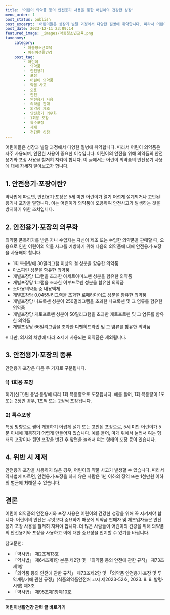 ```yaml
---
title: '어린이 의약품 등의 안전용기 사용을 통한 어린이의 건강한 성장'
menu_order: 1
post_status: publish
post_excerpt: '어린이들은 성장과 발달 과정에서 다양한 질병에 취약합니다. 따라서 어린이 의약품은 자주 사용되며, 안전한 사용이 중요한 이슈입니다. 어린이의 안전을 위해 의약품의 안전용기와 포장 사용을 철저히 지켜야 합니다. 이 글에서는 어린이 의약품의 안전용기 사용에 대해 자세히 알아보고자 합니다.'
post_date: 2023-12-11 23:09:14
featured_image: _images/아동청소년교육.png
taxonomy:
    category:
        - 아동청소년교육
        - 어린이생활건강
    post_tag:
        - 어린이
        -  의약품
        -  안전용기
        -  포장
        -  어린이 의약품
        -  약물 사고
        -  오용
        -  안전
        -  안전용기 사용
        -  의약품 판매
        -  의약품 제조
        -  안전용기 의무화
        -  1회용 포장
        -  특수포장
        -  제재
        -  건강한 성장
---
```




어린이들은 성장과 발달 과정에서 다양한 질병에 취약합니다. 따라서 어린이 의약품은 자주 사용되며, 안전한 사용이 중요한 이슈입니다. 어린이의 안전을 위해 의약품의 안전용기와 포장 사용을 철저히 지켜야 합니다. 이 글에서는 어린이 의약품의 안전용기 사용에 대해 자세히 알아보고자 합니다.

## 1. 안전용기·포장이란?

약사법에 따르면, 안전용기·포장은 5세 미만 어린이가 열기 어렵게 설계되거나 고안된 용기나 포장을 말합니다. 이는 어린이가 의약품에 오용하여 안전사고가 발생하는 것을 방지하기 위한 조치입니다.

## 2. 안전용기·포장의 의무화

의약품 품목허가를 받은 자나 수입자는 자신이 제조 또는 수입한 의약품을 판매할 때, 오용으로 인한 어린이의 약물 사고를 예방하기 위해 다음의 의약품에 대해 안전용기·포장을 사용해야 합니다.

- 1회 복용량에 30밀리그램 이상의 철 성분을 함유한 의약품
- 아스피린 성분을 함유한 의약품
- 개별포장당 1그램을 초과한 아세트아미노펜 성분을 함유한 의약품
- 개별포장당 1그램을 초과한 이부프로펜 성분을 함유한 의약품
- 소아용의약품 중 내용액제
- 개별포장당 0.045밀리그램을 초과한 로페라마이드 성분을 함유한 의약품
- 개별포장당 나프록센 성분이 250밀리그램을 초과한 나프록센 및 그 염류를 함유한 의약품
- 개별포장당 케토프로펜 성분이 50밀리그램을 초과한 케토프로펜 및 그 염류를 함유한 의약품
- 개별포장당 66밀리그램을 초과한 디펜히드라민 및 그 염류를 함유한 의약품

※ 다만, 의사의 처방에 따라 조제에 사용되는 의약품은 제외됩니다.

## 3. 안전용기·포장의 종류

안전용기·포장은 다음 두 가지로 구분됩니다.

### 1) 1회용 포장

허가(신고)된 용법·용량에 따라 1회 복용량으로 포장됩니다. 예를 들어, 1회 복용량이 1포 또는 2정인 경우, 1포씩 또는 2정씩 포장됩니다.

### 2) 특수포장

특정 방향으로 찢어 개봉하기 어렵게 설계 또는 고안된 포장으로, 5세 미만 어린이가 5분 이내에 개봉하기 어렵게 만들어져 있습니다. 예를 들어, 마개 위에서 눌러서 여는 형태의 포장이나 뒷면 포장을 벗긴 후 앞면을 눌러서 여는 형태의 포장 등이 있습니다.

## 4. 위반 시 제재

안전용기·포장을 사용하지 않은 경우, 어린이의 약물 사고가 발생할 수 있습니다. 따라서 약사법에 따르면, 안전용기·포장을 하지 않은 사람은 1년 이하의 징역 또는 1천만원 이하의 벌금에 처해질 수 있습니다.

## 결론

어린이 의약품의 안전용기와 포장 사용은 어린이의 건강한 성장을 위해 꼭 지켜져야 합니다. 어린이의 안전은 무엇보다 중요하기 때문에 의약품 판매자 및 제조업자들은 안전용기·포장 사용을 철저히 지켜야 합니다. 더 많은 사람들이 어린이의 건강을 위해 의약품의 안전용기와 포장을 사용하고 이에 대한 중요성을 인지할 수 있기를 바랍니다.

참고문헌:
- 「약사법」 제2조제13호
- 「약사법」 제64조제1항 본문·제2항 및 「의약품 등의 안전에 관한 규칙」 제73조제1항
- 「의약품 등의 안전에 관한 규칙」 제73조제2항 및 「의약품 안전용기·포장 및 투약계량기에 관한 규정」(식품의약품안전처 고시 제2023-52호, 2023. 8. 9. 발령·시행) 제3조
- 「약사법」 제95조제1항제10호.
<!-- wp:separator -->
<hr class="wp-block-separator has-alpha-channel-opacity"/>
<!-- /wp:separator -->

<!-- wp:group {"backgroundColor":"base","layout":{"type":"constrained"}} -->
<div class="wp-block-group has-base-background-color has-background"><!-- wp:paragraph {"align":"center","fontSize":"medium"} -->
<p class="has-text-align-center has-large-font-size"><strong>어린이생활건강 관련 글 바로가기</strong></p>
<!-- /wp:paragraph -->


<!-- wp:latest-posts
{"categories":[{"id":30670,"count":19,"description":"","link":"https://uknowlaw.com/category/%ec%96%b4%eb%a6%b0%ec%9d%b4%ec%83%9d%ed%99%9c%ea%b1%b4%ea%b0%95/","name":"어린이생활건강","slug":"어린이생활건강","taxonomy":"category","parent":0,"meta":[],"_links":{"self":[{"href":"https://uknowlaw.com/wp-json/wp/v2/categories/30670"}],"collection":[{"href":"https://uknowlaw.com/wp-json/wp/v2/categories"}],"about":[{"href":"https://uknowlaw.com/wp-json/wp/v2/taxonomies/category"}],"wp:post_type":[{"href":"https://uknowlaw.com/wp-json/wp/v2/posts?categories=30670"}],"curies":[{"name":"wp","href":"https://api.w.org/{rel}","templated":true}]}}],"postsToShow":100,"excerptLength":28,"postLayout":"grid","columns":2,"featuredImageAlign":"left","featuredImageSizeSlug":"large","fontSize":"small"} /--></div>
<!-- /wp:group -->